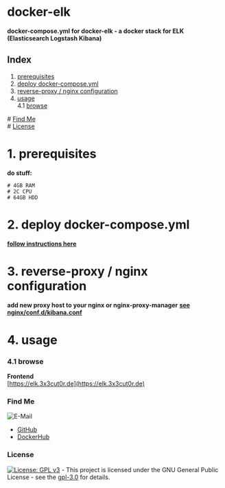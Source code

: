 # docker-elk

**docker-compose.yml for docker-elk - a docker stack for ELK (Elasticsearch Logstash Kibana)**

## Index

1. [prerequisites](#prerequisites)
2. [deploy docker-compose.yml](#deploy)
3. [reverse-proxy / nginx configuration](#reverse-proxy)
4. [usage](#usage)  
   4.1 [browse](#browse)

\# [Find Me](#findme)  
\# [License](#license)

# 1. prerequisites <a name="prerequisites"></a>

**do stuff:**

```shell
# 4GB RAM
# 2C CPU
# 64GB HDD

```

# 2. deploy docker-compose.yml <a name="deploy"></a>

**[follow instructions here](https://github.com/deviantony/docker-elk)**

# 3. reverse-proxy / nginx configuration <a name="reverse-proxy"></a>

**add new proxy host to your nginx or nginx-proxy-manager**
**[see nginx/conf.d/kibana.conf](https://github.com/3x3cut0r/vps/blob/main/nginx/conf.d/kibana.conf)**

# 4. usage <a name="usage"></a>

### 4.1 browse <a name="browse"></a>

**Frontend**  
[https://elk.3x3cut0r.de](https://elk.3x3cut0r.de)

### Find Me <a name="findme"></a>

![E-Mail](https://img.shields.io/badge/E--Mail-executor55%40gmx.de-red)

- [GitHub](https://github.com/3x3cut0r)
- [DockerHub](https://hub.docker.com/u/3x3cut0r)

### License <a name="license"></a>

[![License: GPL v3](https://img.shields.io/badge/License-GPLv3-blue.svg)](https://www.gnu.org/licenses/gpl-3.0) - This project is licensed under the GNU General Public License - see the [gpl-3.0](https://www.gnu.org/licenses/gpl-3.0.en.html) for details.
